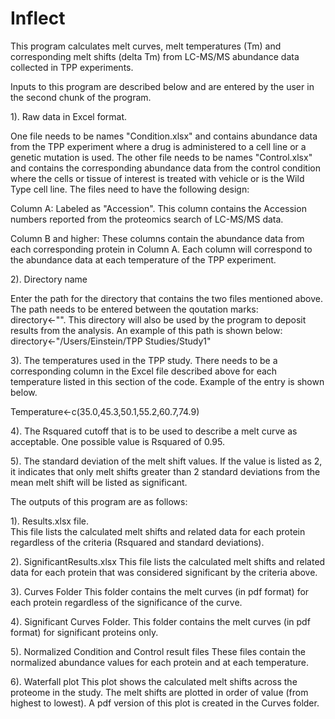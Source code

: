 # Inflect

This program calculates melt curves, melt temperatures (Tm) and corresponding melt shifts (delta Tm) from LC-MS/MS abundance data 
collected in TPP experiments.

Inputs to this program are described below and are entered by the user in the second chunk of the program.

1). Raw data in Excel format.

One file needs to be names "Condition.xlsx" and contains abundance data from the TPP experiment
where a drug is administered to a cell line or a genetic mutation is used.  The other file needs to be names "Control.xlsx" and contains the 
corresponding abundance data from the control condition where the cells or tissue of interest is treated with vehicle or is the Wild Type
cell line.  The files need to have the following design:

Column A:  Labeled as "Accession".  This column contains the Accession numbers reported from the proteomics search of LC-MS/MS data.

Column B and higher:  These columns contain the abundance data from each corresponding protein in Column A.  Each column will correspond to the
abundance data at each temperature of the TPP experiment.

2).  Directory name

Enter the path for the directory that contains the two files mentioned above.  The path needs to be entered between the qoutation marks:  
directory<-"".  This directory will also be used by the program to deposit results from the analysis.  An example of this path is shown below:
directory<-"/Users/Einstein/TPP Studies/Study1"


3). The temperatures used in the TPP study.  There needs to be a corresponding column in the Excel file described above for each temperature
listed in this section of the code.  Example of the entry is shown below.

Temperature<-c(35.0,45.3,50.1,55.2,60.7,74.9)

4).  The Rsquared cutoff that is to be used to describe a melt curve as acceptable.  One possible value is Rsquared of 0.95.

5).  The standard deviation of the melt shift values.  If the value is listed as 2, it indicates that only melt shifts greater than 2 standard
deviations from the mean melt shift will be listed as significant.

The outputs of this program are as follows:

1).  Results.xlsx file.  
This file lists the calculated melt shifts and related data for each protein regardless of the criteria (Rsquared and standard deviations).

2).  SignificantResults.xlsx
This file lists the calculated melt shifts and related data for each protein that was considered significant by the criteria above.

3).  Curves Folder
This folder contains the melt curves (in pdf format) for each protein regardless of the significance of the curve.

4).  Significant Curves Folder.
This folder contains the melt curves (in pdf format) for significant proteins only.

5).  Normalized Condition and Control result files
These files contain the normalized abundance values for each protein and at each temperature.

6).  Waterfall plot
This plot shows the calculated melt shifts across the proteome in the study.  The melt shifts are plotted in order of value (from highest to lowest).
A pdf version of this plot is created in the Curves folder.
